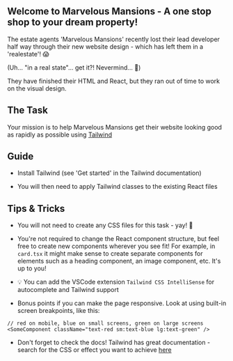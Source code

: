 ## Welcome to Marvelous Mansions - A one stop shop to your dream property!

The estate agents 'Marvelous Mansions' recently lost their lead developer half way through their new website design - which has left them in a 'realestate'! 😱

(Uh... "in a real state"... get it?! Nevermind... 🙈)

They have finished their HTML and React, but they ran out of time to work on the visual design.

## The Task

Your mission is to help Marvelous Mansions get their website looking good as rapidly as possible using [Tailwind](https://tailwindcss.com/)

## Guide

-   Install Tailwind (see 'Get started' in the Tailwind documentation)

-   You will then need to apply Tailwind classes to the existing React files

## Tips & Tricks

-   You will not need to create any CSS files for this task - yay! 🎉

-   You're not required to change the React component structure, but feel free to create new components wherever you see fit! For example, in `card.tsx` it might make sense to create separate components for elements such as a heading component, an image component, etc. It's up to you!

-   💡 You can add the VSCode extension `Tailwind CSS IntelliSense` for autocomplete and Tailwind support

-   Bonus points if you can make the page responsive. Look at using built-in screen breakpoints, like this:

```JSX
// red on mobile, blue on small screens, green on large screens
<SomeComponent className="text-red sm:text-blue lg:text-green" />
```

-   Don't forget to check the docs! Tailwind has great documentation - search for the CSS or effect you want to achieve [here](https://tailwindcss.com/docs/)
